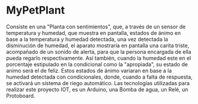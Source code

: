 # MyPetPlant
Consiste en una "Planta con sentimientos", que, a través de un sensor de temperatura y humedad, que muestra en pantalla, estados de ánimo en base a la temperatura y humedad detectada, una vez detectada la disminución de humedad, el aparato mostraría en pantalla una carita triste, acompañado de un sonido de alerta, para que la persona encargada de ella pueda regarlo respectivamente. 
Así también, cuando la humedad este en el porcentaje estipulado en la condicional como la "apropiada", su estado de animo será el de feliz.
 Estos estados de ánimo variaran en base a la humedad detectada con condicionales, donde, cuando a falta de respuesta, se activará un sistema de riego automático.
Las tecnologías utilizadas para realizar este proyecto IOT, es un Arduino, una Bomba de agua, un Relé, un Protoboard.
